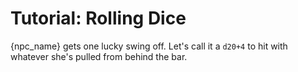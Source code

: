 # Tutorial: Rolling Dice

{npc_name} gets one lucky swing off. Let's call it a `d20+4` to hit with
whatever she's pulled from behind the bar.
